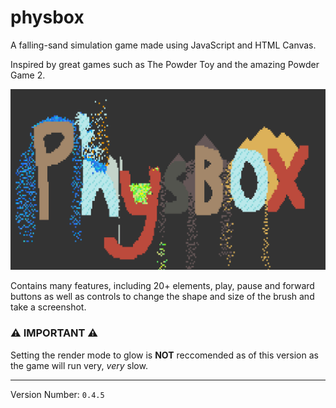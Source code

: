# physbox
A falling-sand simulation game made using JavaScript and HTML Canvas.

Inspired by great games such as The Powder Toy and the amazing Powder Game 2.

![The word "Physbox" made in Physbox.](https://github.com/RadioactiveRocket/physbox/blob/main/thumbnail.png)

Contains many features, including 20+ elements, play, pause and forward buttons as well as controls to change the shape and size of the brush and take a screenshot.

### ⚠️ IMPORTANT ⚠️
Setting the render mode to glow is **NOT** reccomended as of this version as the game will run very, *very* slow.

---
Version Number: `0.4.5`
